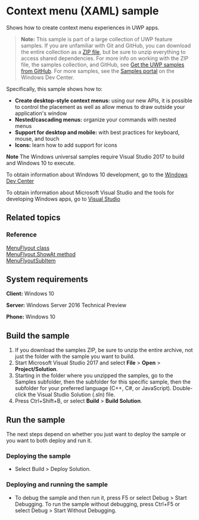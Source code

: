 <!---
  category: ControlsLayoutAndText
  samplefwlink: http://go.microsoft.com/fwlink/p/?LinkId=620021
--->

# Context menu (XAML) sample

Shows how to create context menu experiences in UWP apps.

> **Note:** This sample is part of a large collection of UWP feature samples. 
> If you are unfamiliar with Git and GitHub, you can download the entire collection as a 
> [ZIP file](https://github.com/Microsoft/Windows-universal-samples/archive/master.zip), but be 
> sure to unzip everything to access shared dependencies. For more info on working with the ZIP file, 
> the samples collection, and GitHub, see [Get the UWP samples from GitHub](https://aka.ms/ovu2uq). 
> For more samples, see the [Samples portal](https://aka.ms/winsamples) on the Windows Dev Center. 

Specifically, this sample shows how to:

- **Create desktop-style context menus:** using our new APIs, it is possible to control the placement as well as allow menus to draw outside your application's window
- **Nested/cascading menus:** organize your commands with nested menus
- **Support for desktop and mobile:** with best practices for keyboard, mouse, and touch
- **Icons:** learn how to add support for icons

**Note** The Windows universal samples require Visual Studio 2017 to build and Windows 10 to execute.
 
To obtain information about Windows 10 development, go to the [Windows Dev Center](http://go.microsoft.com/fwlink/?LinkID=532421)

To obtain information about Microsoft Visual Studio and the tools for developing Windows apps, go to [Visual Studio](http://go.microsoft.com/fwlink/?LinkID=532422)

## Related topics

### Reference

[MenuFlyout class](https://msdn.microsoft.com/library/windows/apps/windows.ui.xaml.controls.menuflyout.aspx)  
[MenuFlyout.ShowAt method](https://msdn.microsoft.com/library/windows/apps/windows.ui.xaml.controls.menuflyout.showat.aspx)  
[MenuFlyoutSubItem](https://msdn.microsoft.com/library/windows/apps/windows.ui.xaml.controls.menuflyoutsubitem.aspx)  

## System requirements

**Client:** Windows 10

**Server:** Windows Server 2016 Technical Preview

**Phone:**  Windows 10

## Build the sample

1. If you download the samples ZIP, be sure to unzip the entire archive, not just the folder with the sample you want to build. 
2. Start Microsoft Visual Studio 2017 and select **File** \> **Open** \> **Project/Solution**.
3. Starting in the folder where you unzipped the samples, go to the Samples subfolder, then the subfolder for this specific sample, then the subfolder for your preferred language (C++, C#, or JavaScript). Double-click the Visual Studio Solution (.sln) file.
4. Press Ctrl+Shift+B, or select **Build** \> **Build Solution**.

## Run the sample

The next steps depend on whether you just want to deploy the sample or you want to both deploy and run it.

### Deploying the sample

- Select Build > Deploy Solution. 

### Deploying and running the sample

- To debug the sample and then run it, press F5 or select Debug >  Start Debugging. To run the sample without debugging, press Ctrl+F5 or select Debug > Start Without Debugging. 